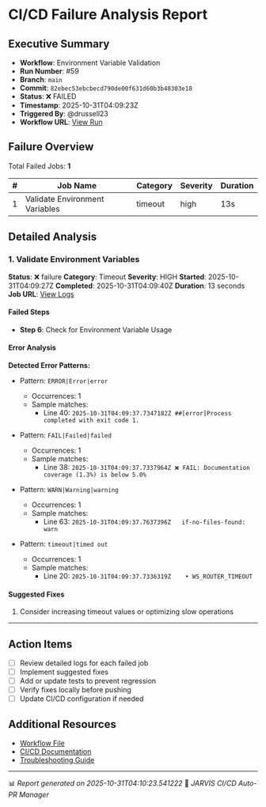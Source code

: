 # CI/CD Failure Analysis Report

## Executive Summary

- **Workflow**: Environment Variable Validation
- **Run Number**: #59
- **Branch**: `main`
- **Commit**: `82ebec53ebcbecd790de00f631d60b3b48303e18`
- **Status**: ❌ FAILED
- **Timestamp**: 2025-10-31T04:09:23Z
- **Triggered By**: @drussell23
- **Workflow URL**: [View Run](https://github.com/drussell23/JARVIS-AI/actions/runs/18962420694)

## Failure Overview

Total Failed Jobs: **1**

| # | Job Name | Category | Severity | Duration |
|---|----------|----------|----------|----------|
| 1 | Validate Environment Variables | timeout | high | 13s |

## Detailed Analysis

### 1. Validate Environment Variables

**Status**: ❌ failure
**Category**: Timeout
**Severity**: HIGH
**Started**: 2025-10-31T04:09:27Z
**Completed**: 2025-10-31T04:09:40Z
**Duration**: 13 seconds
**Job URL**: [View Logs](https://github.com/drussell23/JARVIS-AI/actions/runs/18962420694/job/54152423548)

#### Failed Steps

- **Step 6**: Check for Environment Variable Usage

#### Error Analysis

**Detected Error Patterns:**

- Pattern: `ERROR|Error|error`
  - Occurrences: 1
  - Sample matches:
    - Line 40: `2025-10-31T04:09:37.7347182Z ##[error]Process completed with exit code 1.`

- Pattern: `FAIL|Failed|failed`
  - Occurrences: 1
  - Sample matches:
    - Line 38: `2025-10-31T04:09:37.7337964Z ❌ FAIL: Documentation coverage (1.3%) is below 5.0%`

- Pattern: `WARN|Warning|warning`
  - Occurrences: 1
  - Sample matches:
    - Line 63: `2025-10-31T04:09:37.7637396Z   if-no-files-found: warn`

- Pattern: `timeout|timed out`
  - Occurrences: 1
  - Sample matches:
    - Line 20: `2025-10-31T04:09:37.7336319Z    • WS_ROUTER_TIMEOUT`

#### Suggested Fixes

1. Consider increasing timeout values or optimizing slow operations

---

## Action Items

- [ ] Review detailed logs for each failed job
- [ ] Implement suggested fixes
- [ ] Add or update tests to prevent regression
- [ ] Verify fixes locally before pushing
- [ ] Update CI/CD configuration if needed

## Additional Resources

- [Workflow File](.github/workflows/)
- [CI/CD Documentation](../../docs/ci-cd/)
- [Troubleshooting Guide](../../docs/troubleshooting/)

---

📊 *Report generated on 2025-10-31T04:10:23.541222*
🤖 *JARVIS CI/CD Auto-PR Manager*
